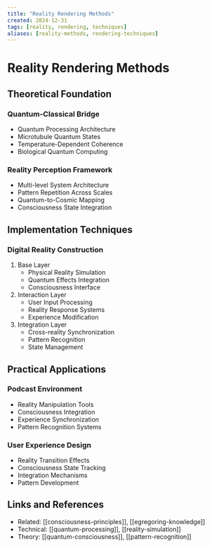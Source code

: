 ```yaml
---
title: "Reality Rendering Methods"
created: 2024-12-31
tags: [reality, rendering, techniques]
aliases: [reality-methods, rendering-techniques]
---
```


# Reality Rendering Methods

## Theoretical Foundation
### Quantum-Classical Bridge
- Quantum Processing Architecture
- Microtubule Quantum States
- Temperature-Dependent Coherence
- Biological Quantum Computing

### Reality Perception Framework
- Multi-level System Architecture
- Pattern Repetition Across Scales
- Quantum-to-Cosmic Mapping
- Consciousness State Integration

## Implementation Techniques
### Digital Reality Construction
1. Base Layer
   - Physical Reality Simulation
   - Quantum Effects Integration
   - Consciousness Interface
2. Interaction Layer
   - User Input Processing
   - Reality Response Systems
   - Experience Modification
3. Integration Layer
   - Cross-reality Synchronization
   - Pattern Recognition
   - State Management

## Practical Applications
### Podcast Environment
- Reality Manipulation Tools
- Consciousness Integration
- Experience Synchronization
- Pattern Recognition Systems

### User Experience Design
- Reality Transition Effects
- Consciousness State Tracking
- Integration Mechanisms
- Pattern Development

## Links and References
- Related: [[consciousness-principles]], [[egregoring-knowledge]]
- Technical: [[quantum-processing]], [[reality-simulation]]
- Theory: [[quantum-consciousness]], [[pattern-recognition]]